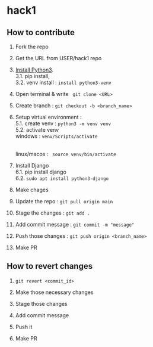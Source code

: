 # hack1
## How to contribute

1. Fork the repo

2. Get the URL from USER/hack1 repo

3. [Install Python3](https://www.python.org/downloads/). 
   <br> 3.1. pip install, 
   <br> 3.2. venv install : `install python3-venv`

4. Open terminal & write ` git clone <URL>`

5. Create branch : `git checkout -b <branch_name>`

5. Setup virtual environment :
    <br> 5.1. create venv : `python3 -m venv venv`
    <br> 5.2. activate venv 
       <br> windows : `venv/Scripts/activate`

   <br> linux/macos : ` source venv/bin/activate`

6. Install Django 
   <br>  6.1. pip install django
   <br>  6.2. `sudo apt install python3-django`

7. Make chages

8. Update the repo :  `git pull origin main`

9. Stage the changes : `git add .`

10. Add commit message : `git commit -m "message"`

11. Push those changes : `git push origin <branch_name>`

12. Make PR

## How to revert changes

1. `git revert <commit_id>`

2. Make those necessary changes

3. Stage those changes

4. Add commit message

5. Push it

6. Make PR
